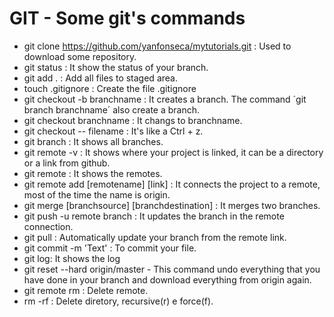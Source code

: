 
# GIT - Some git's commands

* git clone https://github.com/yanfonseca/mytutorials.git : Used to download some repository. 
* git status : It show the status of your branch. 
* git add . : Add all files to staged area.
* touch .gitignore : Create the file .gitignore
* git checkout -b branchname : It creates a branch. The command ´git branch branchname´ also create a branch.
* git checkout branchname : It changs to branchname.
* git checkout -- filename : It's like a Ctrl + z.
* git branch : It shows all branches.
* git remote -v : It shows where your project is linked, it can be a directory or a link from github.
* git remote : It shows the remotes.
* git remote add [remotename] [link] : It connects the project to a remote, most of the time the name is origin.
* git merge [branchsource] [branchdestination] : It merges two branches.
* git push -u remote branch : It updates the branch in the remote connection.
* git pull : Automatically update your branch from the remote link. 
* git commit -m 'Text' : To commit your file.
* git log: It shows the log
* git reset --hard origin/master - This command undo everything that you have done in your branch and download everything from origin again. 
* git remote rm <remote-name> : Delete remote. 
* rm -rf <diretorios> : Delete diretory, recursive(r) e force(f).

